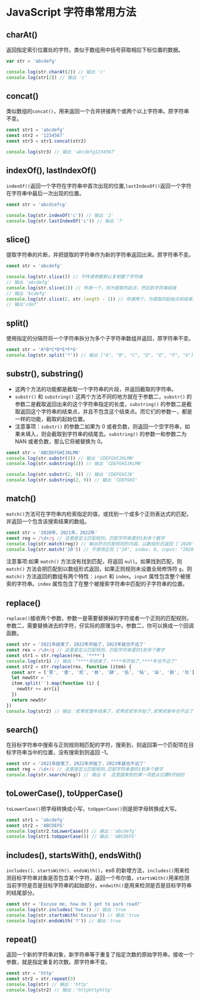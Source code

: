 <!--
 * @Description: JavaScript 字符串常用方法
 * @Date: 2022-08-19 15:09:24
-->

# JavaScript 字符串常用方法

## charAt()

返回指定索引位置处的字符。类似于数组用中括号获取相应下标位置的数据。

```javascript
var str = 'abcdefg'

console.log(str.charAt(2)) // 输出 'c'
console.log(str[2]) // 输出 'c'
```

## concat()

类似数组的`concat()`，用来返回一个合并拼接两个或两个以上字符串。原字符串不变。

```javascript
const str1 = 'abcdefg'
const str2 = '1234567'
const str3 = str1.concat(str2)

console.log(str3) // 输出 'abcdefg1234567'
```

## indexOf(), lastIndexOf()

`indexOf()`返回一个字符在字符串中首次出现的位置,`lastIndexOf()`返回一个字符在字符串中最后一次出现的位置。

```javascript
const str = 'abcdcefcg'

console.log(str.indexOf('c')) // 输出 '2'
console.log(str.lastIndexOf('c')) // 输出 '7'
```

## slice()

提取字符串的片断，并把提取的字符串作为新的字符串返回出来。原字符串不变。

```javascript
const str = 'abcdefg'

console.log(str.slice()) // 不传递参数默认复制整个字符串
// 输出 'abcdefg'
console.log(str.slice(1)) // 传递一个，则为提取的起点，然后到字符串结尾
// 输出 'bcdefg'
console.log(str.slice(2, str.length - 1)) // 传递两个，为提取的起始点和结束点
// 输出'cdef'
```

## split()

使用指定的分隔符将一个字符串拆分为多个子字符串数组并返回，原字符串不变。

```javascript
const str = 'A*B*C*D*E*F*G'
console.log(str.split('*')) // 输出 ["A", "B", "C", "D", "E", "F", "G"]
```

## substr(), substring()

- 这两个方法的功能都是截取一个字符串的片段，并返回截取的字符串。
- `substr()` 和 `substring()` 这两个方法不同的地方就在于参数二，`substr()` 的参数二是截取返回出来的这个字符串指定的长度，`substring()` 的参数二是截取返回这个字符串的结束点，并且不包含这个结束点。而它们的参数一，都是一样的功能，截取的起始位置。
- 注意事项：`substr()` 的参数二如果为 0 或者负数，则返回一个空字符串，如果未填入，则会截取到字符串的结尾去。`substring()` 的参数一和参数二为 NAN 或者负数，那么它将被替换为 0。

```javascript
const str = 'ABCDEFGHIJKLMN'
console.log(str.substr(2)) // 输出 'CDEFGHIJKLMN'
console.log(str.substring(2)) // 输出 'CDEFGHIJKLMN'

console.log(str.substr(2, 9)) // 输出 'CDEFGHIJK'
console.log(str.substring(2, 9)) // 输出 'CDEFGHI'
```

## match()

`match()`方法可在字符串内检索指定的值，或找到一个或多个正则表达式的匹配，并返回一个包含该搜索结果的数组。

```javascript
const str = '2020年，2021年，2022年'
const reg = /\d+/g // 这里是定义匹配规则，匹配字符串里的1到多个数字
console.log(str.match(reg)) // 输出符合匹配规则的内容，以数组形式返回 ['2020', '2021', '2022']
console.log(str.match('20')) // 不使用正则 ["20", index: 0, input: "2020年，2021年，2022年"]
```

注意事项:如果 `match()` 方法没有找到匹配，将返回 `null`。如果找到匹配，则 `match()` 方法会把匹配到以数组形式返回，如果正则规则未设置全局修饰符 `g`，则 `match()` 方法返回的数组有两个特性：`input` 和 `index`。`input` 属性包含整个被搜索的字符串。`index` 属性包含了在整个被搜索字符串中匹配的子字符串的位置。

## replace()

`replace()`接收两个参数，参数一是需要替换掉的字符或者一个正则的匹配规则，参数二，需要替换进去的字符，仔实际的原理当中，参数二，你可以换成一个回调函数。

```javascript
const str = '2021年结束了，2022年开始了，2023年就也不远了'
const rex = /\d+/g // 这里是定义匹配规则，匹配字符串里的1到多个数字
const str1 = str.replace(rex, '****')
console.log(str1) // 输出："****年结束了，****年开始了,****年也不远了"
const str2 = str.replace(rex, function (item) {
  const arr = ['零', '壹', '贰', '叁', '肆', '伍', '陆', '柒', '捌', '玖']
  let newStr = ''
  item.split('').map(function (i) {
    newStr += arr[i]
  })
  return newStr
})
console.log(str2) // 输出：贰零贰壹年结束了，贰零贰贰年开始了,贰零贰叁年也不远了
```

## search()

在目标字符串中搜索与正则规则相匹配的字符，搜索到，则返回第一个匹配项在目标字符串当中的位置，没有搜索到则返回 -1。

```javascript
const str = '2021年结束了，2022年开始了，2023年就也不远了'
const reg = /\d+/i // 这里是定义匹配规则,匹配字符串里的1到多个数字
console.log(str.search(reg)) // 输出 0  这里搜索到的第一项是从位置0开始的
```

## toLowerCase(), toUpperCase()

`toLowerCase()`把字母转换成小写，`toUpperCase()`则是把字母转换成大写。

```javascript
const str1 = 'abcdefg'
const str2 = 'ABCDEFG'
console.log(str2.toLowerCase()) // 输出：'abcdefg'
console.log(str1.toUpperCase()) // 输出：'ABCDEFG'
```

## includes(), startsWith(), endsWith()

`includes()、startsWith()、endsWith()`，es6 的新增方法，`includes()`用来检测目标字符串对象是否包含某个字符，返回一个布尔值，`startsWith()`用来检测当前字符是否是目标字符串的起始部分，`endwith()`是用来检测是否是目标字符串的结尾部分。

```javascript
const str = 'Excuse me, how do I get to park road?'
console.log(str.includes('how')) // 输出：true
console.log(str.startsWith('Excuse')) // 输出：true
console.log(str.endsWith('?')) // 输出：true
```

## repeat()

返回一个新的字符串对象，新字符串等于重复了指定次数的原始字符串。接收一个参数，就是指定重复的次数。原字符串不变。

```javascript
const str = 'http'
const str2 = str.repeat(3)
console.log(str) // 输出：'http'
console.log(str2) // 输出：'httphttphttp'
```
